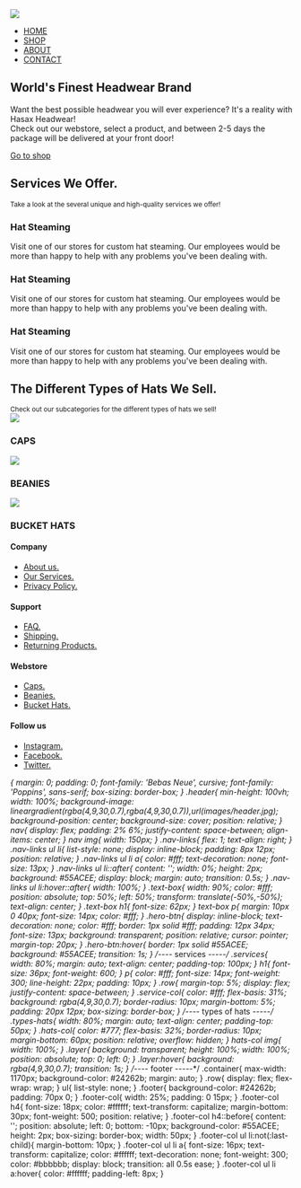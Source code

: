 <!DOCTYPE html>
<html>
<head>
 <meta name="viewport" content="width=device-width, initialscale=1.0">
 <title>HASAX Headwear</title>
 <link rel="stylesheet" href="style.css">
 <link rel="preconnect" href="https://fonts.googleapis.com">
 <link rel="preconnect" href="https://fonts.gstatic.com"
crossorigin>
 <link href="https://fonts.googleapis.com/css2?
family=Bebas+Neue&family=Poppins:ital,wght@0,100;0,200;0,300;0,400;0,6
00;0,700;1,200&display=swap" rel="stylesheet">

</head>
<body>
 <section class="header">
 <nav>
 <a href="index.html"><img src="images/logo.png"></a>
 <div class="nav-links">
 <ul>
 <li><a href="">HOME</a></li>
 <li><a href="">SHOP</a></li>
 <li><a href="">ABOUT</a></li>
 <li><a href="">CONTACT</a></li>
 </ul>
 </div>
 </nav>

<div class="text-box">
 <h1>World's Finest Headwear Brand</h1>
 <p>Want the best possible headwear you will ever experience? It's
a reality with Hasax Headwear! <br> Check out our webstore, select a
product, and between 2-5 days the package will be delivered at your
front door!</p>
 <a href="" class="hero-btn">Go to shop</a>
</div>
</section>
<!--- services --->
<section class="services">
 <h1>Services We Offer.</h1>
 <small>Take a look at the several unique and high-quality services
we offer!</small>

 <div class="row">
 <div class="service-col">
 <h3>Hat Steaming</h3>
 <p>Visit one of our stores for custom hat steaming. Our
employees would be more than happy to help with any problems you've
been dealing with.</p>
 </div>

 <div class="service-col">
 <h3>Hat Steaming</h3>
 <p>Visit one of our stores for custom hat steaming. Our
employees would be more than happy to help with any problems you've
been dealing with.</p>
 </div>

 <div class="service-col">
 <h3>Hat Steaming</h3>
 <p>Visit one of our stores for custom hat steaming. Our
employees would be more than happy to help with any problems you've
been dealing with.</p>
 </div>
 </div>
</section>

<!--- types of hats --->
<section class="types-hats">
 <h1>The Different Types of Hats We Sell.</h1>
 <small>Check out our subcategories for the different types of hats
we sell!</small>

<div class="row">
 <div class="hats-col">
 <img src="images/fpic1.jpg">
 <div class="layer">
 <h3>CAPS</h3>
 </div>
 </div>

 <div class="hats-col">
 <img src="images/fpic2.jpg">
 <div class="layer">
 <h3>BEANIES</h3>
 </div>
 </div>

 <div class="hats-col">
 <img src="images/fpic3.jpg">
 <div class="layer">
 <h3>BUCKET HATS</h3>
 </div>
 </div>
</div>


</section>

<!--- footer --->

<footer class="footer">
 <div class="container">
 <div class="row">
 <div class="footer-col">
 <h4>Company</h4>
 <ul>
 <li><a href="">About us.</a></li>
 <li><a href="">Our Services.</a></li>
 <li><a href="">Privacy Policy.</a></li>
 </ul>
 </div>
 </div>

 <div class="footer-col">
 <h4>Support</h4>
 <ul>
 <li><a href="">FAQ.</a></li>
 <li><a href="">Shipping.</a></li>
 <li><a href="">Returning Products.</a></li>
 </ul>
 </div>

 <div class="footer-col">
 <h4>Webstore</h4>
 <ul>
 <li><a href="">Caps.</a></li>
 <li><a href="">Beanies.</a></li>
 <li><a href="">Bucket Hats.</a></li>
 </ul>
 </div>

 <div class="footer-col">
 <h4>Follow us</h4>
 <ul>
 <li><a href="">Instagram.</a></li>
 <li><a href="">Facebook.</a></li>
 <li><a href="">Twitter.</a></li>
 </ul>

 </div>


 </div>
</footer>


</body>
</html>

*{
 margin: 0;
 padding: 0;
 font-family: 'Bebas Neue', cursive;
 font-family: 'Poppins', sans-serif;
 box-sizing: border-box;
}
.header{
 min-height: 100vh;
 width: 100%;
 background-image: lineargradient(rgba(4,9,30,0.7),rgba(4,9,30,0.7)),url(images/header.jpg);
 background-position: center;
 background-size: cover;
 position: relative;
}
nav{
 display: flex;
 padding: 2% 6%;
 justify-content: space-between;
 align-items: center;
}
nav img{
 width: 150px;
}
.nav-links{
 flex: 1;
 text-align: right;
}
.nav-links ul li{
 list-style: none;
 display: inline-block;
 padding: 8px 12px;
 position: relative;
}
.nav-links ul li a{
 color: #fff;
 text-decoration: none;
 font-size: 13px;
}
.nav-links ul li::after{
 content: '';
 width: 0%;
 height: 2px;
 background: #55ACEE;
 display: block;
 margin: auto;
 transition: 0.5s;
}
.nav-links ul li:hover::after{
 width: 100%;
}
.text-box{
 width: 90%;
 color: #fff;
 position: absolute;
 top: 50%;
 left: 50%;
 transform: translate(-50%,-50%);
 text-align: center;
}
.text-box h1{
 font-size: 62px;
}
text-box p{
 margin: 10px 0 40px;
 font-size: 14px;
 color: #fff;
}
.hero-btn{
 display: inline-block;
 text-decoration: none;
 color: #fff;
 border: 1px solid #fff;
 padding: 12px 34px;
 font-size: 13px;
 background: transparent;
 position: relative;
 cursor: pointer;
 margin-top: 20px;
}
.hero-btn:hover{
 border: 1px solid #55ACEE;
 background: #55ACEE;
 transition: 1s;
}
/*---- services -----*/
.services{
 width: 80%;
 margin: auto;
 text-align: center;
 padding-top: 100px;
}
h1{
 font-size: 36px;
 font-weight: 600;
}
p{
 color: #fff;
 font-size: 14px;
 font-weight: 300;
 line-height: 22px;
 padding: 10px;
}
.row{
 margin-top: 5%;
 display: flex;
 justify-content: space-between;
}
.service-col{
 color: #fff;
 flex-basis: 31%;
 background: rgba(4,9,30,0.7);
 border-radius: 10px;
 margin-bottom: 5%;
 padding: 20px 12px;
 box-sizing: border-box;
}
/*---- types of hats -----*/
.types-hats{
 width: 80%;
 margin: auto;
 text-align: center;
 padding-top: 50px;
}
.hats-col{
 color: #777;
 flex-basis: 32%;
 border-radius: 10px;
 margin-bottom: 60px;
 position: relative;
 overflow: hidden;
}
hats-col img{
 width: 100%;
}
.layer{
 background: transparent;
 height: 100%;
 width: 100%;
 position: absolute;
 top: 0;
 left: 0;
}
.layer:hover{
 background: rgba(4,9,30,0.7);
 transition: 1s;
}
/*---- footer -----*/
.container{
 max-width: 1170px;
 background-color: #24262b;
 margin: auto;
}
.row{
 display: flex;
 flex-wrap: wrap;
}
ul{
 list-style: none;
}
.footer{
 background-color: #24262b;
 padding: 70px 0;
}
.footer-col{
 width: 25%;
 padding: 0 15px;
}
.footer-col h4{
 font-size: 18px;
 color: #ffffff;
 text-transform: capitalize;
 margin-bottom: 30px;
 font-weight: 500;
 position: relative;
}
.footer-col h4::before{
 content: '';
 position: absolute;
 left: 0;
 bottom: -10px;
 background-color: #55ACEE;
 height: 2px;
 box-sizing: border-box;
 width: 50px;
}
.footer-col ul li:not(:last-child){
 margin-bottom: 10px;
}
.footer-col ul li a{
 font-size: 16px;
 text-transform: capitalize;
 color: #ffffff;
 text-decoration: none;
 font-weight: 300;
 color: #bbbbbb;
 display: block;
 transition: all 0.5s ease;
}
.footer-col ul li a:hover{
 color: #ffffff;
 padding-left: 8px;
}

